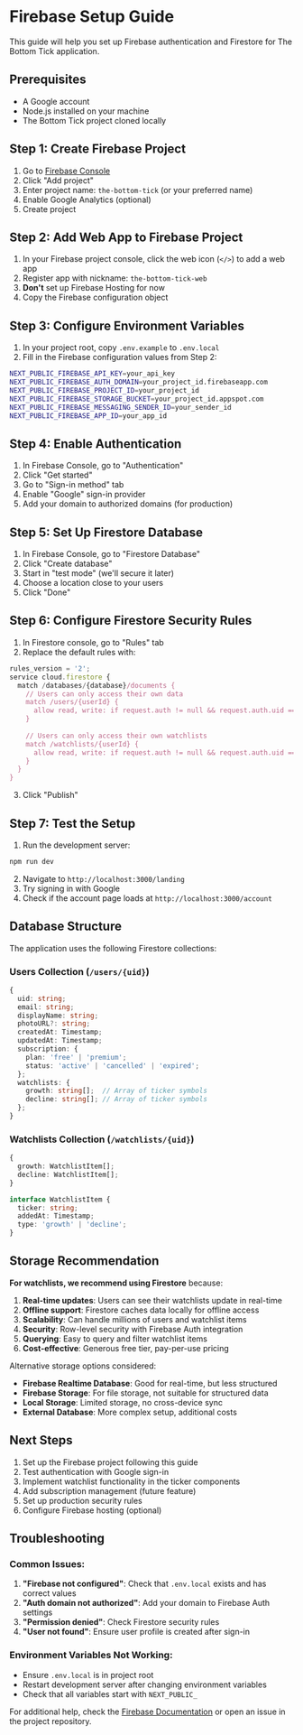 # Firebase Setup Guide

This guide will help you set up Firebase authentication and Firestore for The Bottom Tick application.

## Prerequisites

- A Google account
- Node.js installed on your machine
- The Bottom Tick project cloned locally

## Step 1: Create Firebase Project

1. Go to [Firebase Console](https://console.firebase.google.com/)
2. Click "Add project"
3. Enter project name: `the-bottom-tick` (or your preferred name)
4. Enable Google Analytics (optional)
5. Create project

## Step 2: Add Web App to Firebase Project

1. In your Firebase project console, click the web icon (`</>`) to add a web app
2. Register app with nickname: `the-bottom-tick-web`
3. **Don't** set up Firebase Hosting for now
4. Copy the Firebase configuration object

## Step 3: Configure Environment Variables

1. In your project root, copy `.env.example` to `.env.local`
2. Fill in the Firebase configuration values from Step 2:

```bash
NEXT_PUBLIC_FIREBASE_API_KEY=your_api_key
NEXT_PUBLIC_FIREBASE_AUTH_DOMAIN=your_project_id.firebaseapp.com
NEXT_PUBLIC_FIREBASE_PROJECT_ID=your_project_id
NEXT_PUBLIC_FIREBASE_STORAGE_BUCKET=your_project_id.appspot.com
NEXT_PUBLIC_FIREBASE_MESSAGING_SENDER_ID=your_sender_id
NEXT_PUBLIC_FIREBASE_APP_ID=your_app_id
```

## Step 4: Enable Authentication

1. In Firebase Console, go to "Authentication"
2. Click "Get started"
3. Go to "Sign-in method" tab
4. Enable "Google" sign-in provider
5. Add your domain to authorized domains (for production)

## Step 5: Set Up Firestore Database

1. In Firebase Console, go to "Firestore Database"
2. Click "Create database"
3. Start in "test mode" (we'll secure it later)
4. Choose a location close to your users
5. Click "Done"

## Step 6: Configure Firestore Security Rules

1. In Firestore console, go to "Rules" tab
2. Replace the default rules with:

```javascript
rules_version = '2';
service cloud.firestore {
  match /databases/{database}/documents {
    // Users can only access their own data
    match /users/{userId} {
      allow read, write: if request.auth != null && request.auth.uid == userId;
    }
    
    // Users can only access their own watchlists
    match /watchlists/{userId} {
      allow read, write: if request.auth != null && request.auth.uid == userId;
    }
  }
}
```

3. Click "Publish"

## Step 7: Test the Setup

1. Run the development server:
```bash
npm run dev
```

2. Navigate to `http://localhost:3000/landing`
3. Try signing in with Google
4. Check if the account page loads at `http://localhost:3000/account`

## Database Structure

The application uses the following Firestore collections:

### Users Collection (`/users/{uid}`)
```typescript
{
  uid: string;
  email: string;
  displayName: string;
  photoURL?: string;
  createdAt: Timestamp;
  updatedAt: Timestamp;
  subscription: {
    plan: 'free' | 'premium';
    status: 'active' | 'cancelled' | 'expired';
  };
  watchlists: {
    growth: string[];  // Array of ticker symbols
    decline: string[]; // Array of ticker symbols
  };
}
```

### Watchlists Collection (`/watchlists/{uid}`)
```typescript
{
  growth: WatchlistItem[];
  decline: WatchlistItem[];
}

interface WatchlistItem {
  ticker: string;
  addedAt: Timestamp;
  type: 'growth' | 'decline';
}
```

## Storage Recommendation

**For watchlists, we recommend using Firestore** because:

1. **Real-time updates**: Users can see their watchlists update in real-time
2. **Offline support**: Firestore caches data locally for offline access
3. **Scalability**: Can handle millions of users and watchlist items
4. **Security**: Row-level security with Firebase Auth integration
5. **Querying**: Easy to query and filter watchlist items
6. **Cost-effective**: Generous free tier, pay-per-use pricing

Alternative storage options considered:
- **Firebase Realtime Database**: Good for real-time, but less structured
- **Firebase Storage**: For file storage, not suitable for structured data
- **Local Storage**: Limited storage, no cross-device sync
- **External Database**: More complex setup, additional costs

## Next Steps

1. Set up the Firebase project following this guide
2. Test authentication with Google sign-in
3. Implement watchlist functionality in the ticker components
4. Add subscription management (future feature)
5. Set up production security rules
6. Configure Firebase hosting (optional)

## Troubleshooting

### Common Issues:

1. **"Firebase not configured"**: Check that `.env.local` exists and has correct values
2. **"Auth domain not authorized"**: Add your domain to Firebase Auth settings
3. **"Permission denied"**: Check Firestore security rules
4. **"User not found"**: Ensure user profile is created after sign-in

### Environment Variables Not Working:
- Ensure `.env.local` is in project root
- Restart development server after changing environment variables
- Check that all variables start with `NEXT_PUBLIC_`

For additional help, check the [Firebase Documentation](https://firebase.google.com/docs) or open an issue in the project repository.
